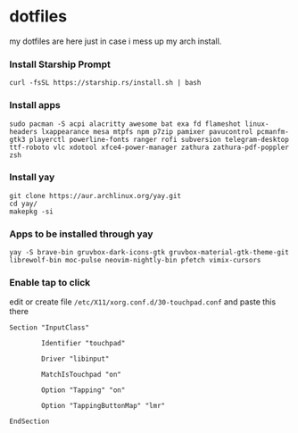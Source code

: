 # dotfiles
my dotfiles are here just in case i mess up my arch install.
### Install Starship Prompt
```
curl -fsSL https://starship.rs/install.sh | bash
```
### Install apps
``` 
sudo pacman -S acpi alacritty awesome bat exa fd flameshot linux-headers lxappearance mesa mtpfs npm p7zip pamixer pavucontrol pcmanfm-gtk3 playerctl powerline-fonts ranger rofi subversion telegram-desktop ttf-roboto vlc xdotool xfce4-power-manager zathura zathura-pdf-poppler zsh
```
### Install yay
```
git clone https://aur.archlinux.org/yay.git
cd yay/
makepkg -si
```
### Apps to be installed through yay
```
yay -S brave-bin gruvbox-dark-icons-gtk gruvbox-material-gtk-theme-git librewolf-bin moc-pulse neovim-nightly-bin pfetch vimix-cursors
```

### Enable tap to click
edit or create file ```/etc/X11/xorg.conf.d/30-touchpad.conf``` and paste this there
```
Section "InputClass" 

        Identifier "touchpad" 

        Driver "libinput" 

        MatchIsTouchpad "on" 

        Option "Tapping" "on" 

        Option "TappingButtonMap" "lmr" 

EndSection
```
